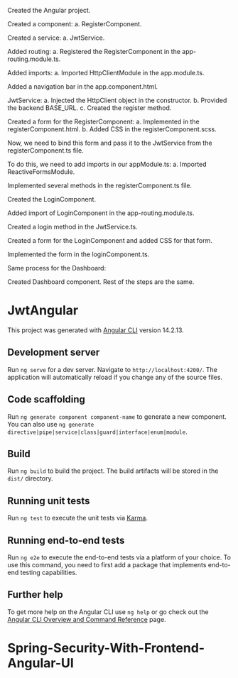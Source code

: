 Created the Angular project.

Created a component:
a. RegisterComponent.

Created a service:
a. JwtService.

Added routing:
a. Registered the RegisterComponent in the app-routing.module.ts.

Added imports:
a. Imported HttpClientModule in the app.module.ts.

Added a navigation bar in the app.component.html.

JwtService:
a. Injected the HttpClient object in the constructor.
b. Provided the backend BASE_URL.
c. Created the register method.

Created a form for the RegisterComponent:
a. Implemented in the registerComponent.html.
b. Added CSS in the registerComponent.scss.

Now, we need to bind this form and pass it to the JwtService from the registerComponent.ts file.

To do this, we need to add imports in our appModule.ts:
a. Imported ReactiveFormsModule.

Implemented several methods in the registerComponent.ts file.

Created the LoginComponent.

Added import of LoginComponent in the app-routing.module.ts.

Created a login method in the JwtService.ts.

Created a form for the LoginComponent and added CSS for that form.

Implemented the form in the loginComponent.ts.

Same process for the Dashboard:

Created Dashboard component.
Rest of the steps are the same.




















# JwtAngular

This project was generated with [Angular CLI](https://github.com/angular/angular-cli) version 14.2.13.

## Development server

Run `ng serve` for a dev server. Navigate to `http://localhost:4200/`. The application will automatically reload if you change any of the source files.

## Code scaffolding

Run `ng generate component component-name` to generate a new component. You can also use `ng generate directive|pipe|service|class|guard|interface|enum|module`.

## Build

Run `ng build` to build the project. The build artifacts will be stored in the `dist/` directory.

## Running unit tests

Run `ng test` to execute the unit tests via [Karma](https://karma-runner.github.io).

## Running end-to-end tests

Run `ng e2e` to execute the end-to-end tests via a platform of your choice. To use this command, you need to first add a package that implements end-to-end testing capabilities.

## Further help

To get more help on the Angular CLI use `ng help` or go check out the [Angular CLI Overview and Command Reference](https://angular.io/cli) page.
# Spring-Security-With-Frontend-Angular-UI
